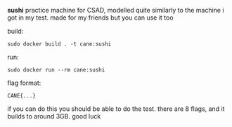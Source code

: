 **sushi**
practice machine for CSAD, modelled quite similarly to the machine i got in my test. made for my friends but you can use it too

build:

    sudo docker build . -t cane:sushi

run:

    sudo docker run --rm cane:sushi

 flag format: 
 
	CANE{...}

if you can do this you should be able to do the test. there are 8 flags, and it builds to around 3GB. good luck

